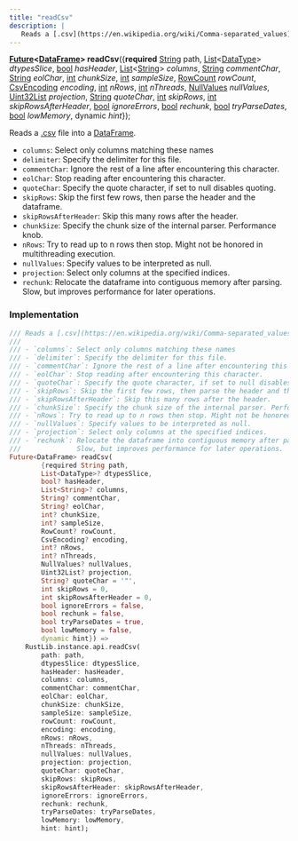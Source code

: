 ```yaml
---
title: "readCsv"
description: |
   Reads a [.csv](https://en.wikipedia.org/wiki/Comma-separated_values) file into a [DataFrame].
---
```

<span class="dart-code"><strong>[Future]\<[DataFrame]> readCsv</strong>({<span class="nobr"><strong>required</strong> [String] path</span>, <span class="nobr">[List]\<[DataType]> <i>dtypesSlice</i></span>, <span class="nobr">[bool] <i>hasHeader</i></span>, <span class="nobr">[List]\<[String]> <i>columns</i></span>, <span class="nobr">[String] <i>commentChar</i></span>, <span class="nobr">[String] <i>eolChar</i></span>, <span class="nobr">[int] <i>chunkSize</i></span>, <span class="nobr">[int] <i>sampleSize</i></span>, <span class="nobr">[RowCount] <i>rowCount</i></span>, <span class="nobr">[CsvEncoding] <i>encoding</i></span>, <span class="nobr">[int] <i>nRows</i></span>, <span class="nobr">[int] <i>nThreads</i></span>, <span class="nobr">[NullValues] <i>nullValues</i></span>, <span class="nobr">[Uint32List] <i>projection</i></span>, <span class="nobr">[String] <i>quoteChar</i></span>, <span class="nobr">[int] <i>skipRows</i></span>, <span class="nobr">[int] <i>skipRowsAfterHeader</i></span>, <span class="nobr">[bool] <i>ignoreErrors</i></span>, <span class="nobr">[bool] <i>rechunk</i></span>, <span class="nobr">[bool] <i>tryParseDates</i></span>, <span class="nobr">[bool] <i>lowMemory</i></span>, <span class="nobr">dynamic <i>hint</i></span>});</span>

 Reads a [.csv](https://en.wikipedia.org/wiki/Comma-separated_values) file into a [DataFrame].

 - `columns`: Select only columns matching these names
 - `delimiter`: Specify the delimiter for this file.
 - `commentChar`: Ignore the rest of a line after encountering this character.
 - `eolChar`: Stop reading after encountering this character.
 - `quoteChar`: Specify the quote character, if set to null disables quoting.
 - `skipRows`: Skip the first few rows, then parse the header and the dataframe.
 - `skipRowsAfterHeader`: Skip this many rows after the header.
 - `chunkSize`: Specify the chunk size of the internal parser. Performance knob.
 - `nRows`: Try to read up to n rows then stop. Might not be honored in multithreading execution.
 - `nullValues`: Specify values to be interpreted as null.
 - `projection`: Select only columns at the specified indices.
 - `rechunk`: Relocate the dataframe into contiguous memory after parsing.
              Slow, but improves performance for later operations.
### Implementation
```dart
/// Reads a [.csv](https://en.wikipedia.org/wiki/Comma-separated_values) file into a [DataFrame].
///
/// - `columns`: Select only columns matching these names
/// - `delimiter`: Specify the delimiter for this file.
/// - `commentChar`: Ignore the rest of a line after encountering this character.
/// - `eolChar`: Stop reading after encountering this character.
/// - `quoteChar`: Specify the quote character, if set to null disables quoting.
/// - `skipRows`: Skip the first few rows, then parse the header and the dataframe.
/// - `skipRowsAfterHeader`: Skip this many rows after the header.
/// - `chunkSize`: Specify the chunk size of the internal parser. Performance knob.
/// - `nRows`: Try to read up to n rows then stop. Might not be honored in multithreading execution.
/// - `nullValues`: Specify values to be interpreted as null.
/// - `projection`: Select only columns at the specified indices.
/// - `rechunk`: Relocate the dataframe into contiguous memory after parsing.
///              Slow, but improves performance for later operations.
Future<DataFrame> readCsv(
        {required String path,
        List<DataType>? dtypesSlice,
        bool? hasHeader,
        List<String>? columns,
        String? commentChar,
        String? eolChar,
        int? chunkSize,
        int? sampleSize,
        RowCount? rowCount,
        CsvEncoding? encoding,
        int? nRows,
        int? nThreads,
        NullValues? nullValues,
        Uint32List? projection,
        String? quoteChar = '"',
        int skipRows = 0,
        int skipRowsAfterHeader = 0,
        bool ignoreErrors = false,
        bool rechunk = false,
        bool tryParseDates = true,
        bool lowMemory = false,
        dynamic hint}) =>
    RustLib.instance.api.readCsv(
        path: path,
        dtypesSlice: dtypesSlice,
        hasHeader: hasHeader,
        columns: columns,
        commentChar: commentChar,
        eolChar: eolChar,
        chunkSize: chunkSize,
        sampleSize: sampleSize,
        rowCount: rowCount,
        encoding: encoding,
        nRows: nRows,
        nThreads: nThreads,
        nullValues: nullValues,
        projection: projection,
        quoteChar: quoteChar,
        skipRows: skipRows,
        skipRowsAfterHeader: skipRowsAfterHeader,
        ignoreErrors: ignoreErrors,
        rechunk: rechunk,
        tryParseDates: tryParseDates,
        lowMemory: lowMemory,
        hint: hint);
```

[DataFrame]: /reference/classes/dataframe/
[Future]: https://api.flutter.dev/flutter/dart-async/Future-class.html
[String]: https://api.flutter.dev/flutter/dart-core/String-class.html
[DataType]: /reference/classes/datatype/
[List]: https://api.flutter.dev/flutter/dart-core/List-class.html
[bool]: https://api.flutter.dev/flutter/dart-core/bool-class.html
[int]: https://api.flutter.dev/flutter/dart-core/int-class.html
[RowCount]: /reference/classes/rowcount/
[CsvEncoding]: /reference/enums/csvencoding/
[NullValues]: /reference/classes/nullvalues/
[Uint32List]: https://api.flutter.dev/flutter/dart-typed_data/Uint32List-class.html